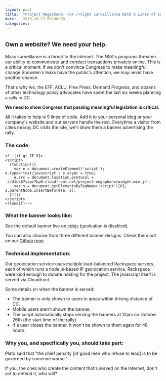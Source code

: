 ```yaml
---
layout: post
title:  "Project Megaphone: <br />Fight Surveillance With 9 Lines of Code"
date:   2013-10-17 09:00:00
categories: 
---
```


<p style="font-size:19px; font-weight: bold; padding: 15px 0 0px 0">Own a website? We need your help.</p>

Mass surveillance is a threat to the Internet. The NSA's programs threaten our ability to communicate and conduct transactions privately online. This is a critical moment: If we don't convince Congress to make meaningful change Snowden's leaks have the public's attention, we may never have another chance.

That's why we, the EFF, ACLU, Free Press, Demand Progress, and dozens of other technology policy advocates have spent the last six weeks planning a rally in DC. 

<strong>We need to show Congress that passing meaningful legislation is critical.</strong>

All it takes to help is 9 lines of code. Add it to your personal blog or your company's website and our servers handle the rest. Everytime a visitor from cities nearby DC visits the site, we'll show them a banner advertising the rally.

### The code:

```
<!--[if gt IE 8]>
<script> 
  (function(){
    var e = document.createElement('script'); e.type='text/javascript'; e.async = true;
    e.src = document.location.protocol + '//d1ux67szpr7bp0.cloudfront.net/project-megaphone/widget.min.js';
    var s = document.getElementsByTagName('script')[0]; s.parentNode.insertBefore(e, s);
  })();
</script>
<![endif]-->
```

<h3 style="margin-bottom:15px">What the banner looks like:</h3>

See the default banner live on <a href="http://cdnjs.com" target="_blank">cdnjs</a> (geolcation is disabled).

You can also choose from three different banner designs. Check them out on our <a href="https://github.com/tfrce/project-megaphone" target="_blank">Github repo</a>.

<h3 style="margin-bottom:15px">Technical implementation:</h3>

Our geolocation service uses multiple load-balanced Rackspace servers, each of which runs a node.js-based IP geolocation service. Rackspace were kind enough to donate hosting for the project. The javascript itself is served via Cloudfront.

Some details on when the banner is served:

* The banner is only shown to users in areas within driving distance of DC. 
* Mobile users aren't shown the banner.
* The script automatically stops serving the banners at 12pm on October 26th (the start time of the rally)
* If a user closes the banner, it won't be shown to them again for 48 hours.


<h3 style="margin-bottom:15px">Why you, and specifically you, should take part:</h3>

Plato said that "the chief penalty [of good men who refuse to lead] is to be governed by someone worse." 

If you, the ones who create the content that's served on the Internet, don't act to defend it, who will?

